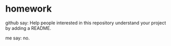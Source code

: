 # homework
github say: Help people interested in this repository understand your project by adding a README.

me say: no.
